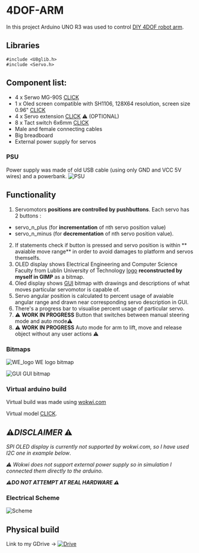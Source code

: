 # 4DOF-ARM
In this project Arduino UNO R3 was used to control [DIY 4DOF robot arm](https://abc-rc.pl/pl/products/ramie-robota-4-dof-diy-model-oparty-o-projekt-edukacyjny-arduino-15901.html).

## Libraries
```
#include <U8glib.h>
#include <Servo.h>
```

## Component list:
- 4 x Serwo MG-90S [CLICK](https://abc-rc.pl/pl/products/serwo-mg-90s-13g-1-8kg-cm-metalowe-zebatki-micro-1227.html)
- 1 x Oled screen compatible with SH1106, 128X64 resolution, screen size 0.96"  [CLICK](https://allegro.pl/oferta/wyswietlacz-oled-0-96-spi-bialy-12423557849)
- 4 x Servo extension [CLICK](https://abc-rc.pl/pl/products/przedluzacz-do-serw-jr-90-cm-3x0-33-skrecony-z-blokada-3074.html?query_id=2) ⚠️ (OPTIONAL)
- 8 x Tact switch 6x6mm [CLICK](https://allegro.pl/oferta/tact-switch-6x6mm-5mm-tht-2pin-5szt-8290767903)
- Male and female connecting cables 
- Big breadboard 
- External power supply for servos

### PSU 
Power supply was made of old USB cable (using only GND and VCC 5V wires) and a powerbank.
![PSU](https://i.imgur.com/fSs3CMM.png)

## Functionality
1) Servomotors **positions are controlled by pushbuttons**. Each servo has 2 buttons : 
  - servo_n_plus (for **incrementation** of nth servo position value)
  - servo_n_minus (for **decrementation** of nth servo position value).
2) If statements check if button is pressed and servo position is within ** avaiable move range** in order to avoid damages to platform and servos themselfs.
3) OLED display shows Electrical Engineering and Computer Science Faculty from Lublin University of Technology [logo](https://i.imgur.com/vS5dOGg.png) **reconstructed by myself in GIMP** as a bitmap.
4) Oled display shows [GUI](https://i.imgur.com/QYVi5hX.png) bitmap with drawings and descriptions of what moves particular servomotor is capable of.
5) Servo angular position is calculated to percent usage of avaiable angular range and drawn near corresponding servo description in GUI.
6) There's a progress bar to visualise percent usage of particular servo.
7) ⚠️  **WORK IN PROGRESS** Button that switches between manual steering mode and auto mode⚠️
8) ⚠️ **WORK IN PROGRESS** Auto mode for arm to lift, move and release object without any user actions ⚠️
 
### **Bitmaps**

  ![WE_logo](https://i.imgur.com/vS5dOGg.png)
    WE logo bitmap
    
    
  ![GUI](https://i.imgur.com/QYVi5hX.png) 
    GUI bitmap



### Virtual arduino build 
Virtual build was made using  [wokwi.com](https://wokwi.com/)

Virtual model  [CLICK](https://wokwi.com/projects/365163882774249473).


## ⚠️*DISCLAIMER* ⚠️
<i> SPI OLED display is currently not supported by wokwi.com, so I have used I2C one in example below</i>.

<i> ⚠️ Wokwi does not support external power supply so in simulation I connected them directly to the arduino. 
  
  <b> ⚠️DO NOT ATTEMPT AT REAL HARDWARE ⚠️</b></i>
  ### Electrical Scheme 
 ![Scheme](https://i.imgur.com/dmfTsWz.png) 
## Physical build
Link to my GDrive -> [![Drive](https://i.imgur.com/LnjYpEA.png)](https://drive.google.com/drive/folders/1sn7tmMp2qNCiYFp342f7FHbDtOxizc4K?usp=sharing)
